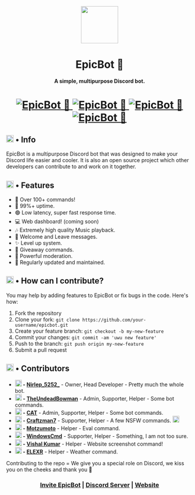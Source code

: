 <h2 align="center">
  <img src="https://cdn.discordapp.com/attachments/749996055369875459/808166922415636550/logo.png" height='100px' width='100px'>
</h2>

<h1 align="center">EpicBot 🏅</h1>
<h4 align="center">A simple, multipurpose Discord bot.</h4>

<h1 align="center">
  <a href="https://top.gg/bot/751100444188737617">
      <img src="https://top.gg/api/widget/status/751100444188737617.svg" alt="EpicBot 🏅" />
  </a>
  <a href="https://top.gg/bot/751100444188737617">
      <img src="https://top.gg/api/widget/servers/751100444188737617.svg" alt="EpicBot 🏅" />
  </a>
  <a href="https://top.gg/bot/751100444188737617">
      <img src="https://top.gg/api/widget/upvotes/751100444188737617.svg" alt="EpicBot 🏅" />
  </a>
  <a href="https://top.gg/bot/751100444188737617">
      <img src="https://top.gg/api/widget/owner/751100444188737617.svg" alt="EpicBot 🏅" />
  </a>
</h1>

<h2><img src="https://cdn.discordapp.com/emojis/766498653753049109.png?v=1" height="20px"> • Info</h2>

<p>EpicBot is a multipurpose Discord bot that was designed to make your Discord life easier and cooler. It is also an open source project which other developers can contribute to and work on it together.</p>

<h2><img src="https://cdn.discordapp.com/emojis/818758128329556018.gif?v=1" height="20px"> • Features</h2>
<ul>
  <li>📌 Over 100+ commands!</li>
  <li>🔼 99%+ uptime.</li>
  <li>🟢 Low latency, super fast response time.</li>
  <li>💻 Web dashboard! (coming soon)</li>
  <li>🎶 Extremely high quality Music playback.</li>
  <li>🎊 Welcome and Leave messages.</li>
  <li>✨ Level up system.</li>
  <li>🎉 Giveaway commands.</li>
  <li>🔨 Powerful moderation.</li>
  <li>🎀 Regularly updated and maintained.</li>
</ul>

</ul>

<h2><img src="https://cdn.discordapp.com/emojis/791817532901949440.png?v=1" height="20px"> • How can I contribute?</h2>
<p>You may help by adding features to EpicBot or fix bugs in the code. Here's how:</p>
<ol>
  <li>Fork the repository</li>
  <li>Clone your fork: <code>git clone https://github.com/your-username/epicbot.git</code></li>
  <li>Create your feature branch: <code>git checkout -b my-new-feature</code></li>
  <li>Commit your changes: <code>git commit -am 'uwu new feature'</code></li>
  <li>Push to the branch: <code>git push origin my-new-feature</code></li>
  <li>Submit a pull request</li>
</ol>

<h2><img src="https://cdn.discordapp.com/emojis/759148342704865323.png?v=1" height="20px"> • Contributors</h2>
<ul>
  <li><b><img src="https://cdn.discordapp.com/emojis/802082546875498499.png?v=1" height="18px"> - <a href="https://github.com/Nirlep5252">Nirlep_5252_</a></b> - Owner, Head Developer - Pretty much the whole bot.</li>
  <li><b><img src="https://cdn.discordapp.com/emojis/802082858696048660.png?v=1" height="18px"> - <a href="https://github.com/TheUndeadBowman">TheUndeadBowman</a></b> - Admin, Supporter, Helper - Some bot commands.</li>
  <li><b><img src="https://cdn.discordapp.com/emojis/818795789215203358.png?v=1" height="18px"> - <a href="https://github.com/KittyKart">CAT</a></b> - Admin, Supporter, Helper - Some bot commands.</li>
  <li><b><img src="https://cdn.discordapp.com/emojis/818753430796763146.png?v=1" height="18px"> - <a href="https://github.com/Craftzman7">Craftzman7</a></b> - Supporter, Helper - A few NSFW commands. <img src="https://cdn.discordapp.com/emojis/755471640434966628.gif?v=1" height="18px"></li>
  <li><b><img src="https://cdn.discordapp.com/attachments/749996055369875459/818796810436476948/circle-cropped1.png" height="18px"> - <a href="https://github.com/Motzumoto">Motzumoto</a></b> - Helper - Eval command.</li>
  <li><b><img src="https://cdn.discordapp.com/attachments/749996055369875459/818797459488243773/circle-cropped2.png" height="18px"> - <a href="https://github.com/WindowsCmd">WindowsCmd</a></b> - Supporter, Helper - Something, I am not too sure.</li>
  <li><b><img src="https://cdn.discordapp.com/attachments/749996055369875459/818797641302278144/circle-cropped3.png" height="18px"> - <a href="https://github.com/imkr-vishal">Vishal Kumar</a></b> - Helper - Website screenshot command!</li>
  <li><b><img src="https://avatars.githubusercontent.com/u/76996596?s=460&u=5f8e887f821963ad26b5bb7a5fe2a1f8b310b827&v=4" height="18px"> - <a href="https://github.com/ELEXR">ELEXR</a></b> - Helper - Weather command.</li>
</ul>
<p>Contributing to the repo = We give you a special role on Discord, we kiss you on the cheeks and thank you 💖</p>

<h3 align="center"><a href="https://discord.com/oauth2/authorize?client_id=751100444188737617&scope=bot&permissions=2146958847">Invite EpicBot</a> | <a href="https://discord.gg/Zj7h8Fp">Discord Server</a> | <a href="https://epic-bot.com">Website</a></h3>
